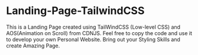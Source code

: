 # Landing-Page-TailwindCSS
This is a Landing Page created using TailWindCSS (Low-level CSS) and AOS(Animation on Scroll) from CDNJS. Feel free to copy the code and use it to develop your own Personal Website.
Bring out your Styling Skills and create Amazing Page.
